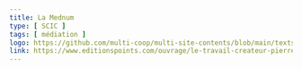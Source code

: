 ```yaml
---
title: La Mednum
type: [ SCIC ]
tags: [ médiation ]
logo: https://github.com/multi-coop/multi-site-contents/blob/main/texts/network/images/logo-MEDNUM.svg
link: https://www.editionspoints.com/ouvrage/le-travail-createur-pierre-michel-menger/9782757839690
---
```

